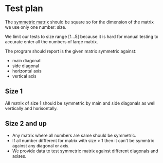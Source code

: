 # Test plan

The [symmetric matrix](https://en.wikipedia.org/wiki/Symmetric_matrix) should be square so for the dimension of the matrix we use only one number: size. 

We limit our tests to size range \[1...5] because it is hard for manual testing to accurate enter all the numbers of large matrix. 

The program should report is the given matrix symmetric against:
- main diagonal
- side diagonal
- horizontal axis
- vertical axis

## Size 1

All matrix of size 1 should be symmetric by main and side diagonals as well vertically and horisontally. 

## Size 2 and up

- Any matrix where all numbers are same should be symmetric.
- If all number diffferent for matrix with size > 1 then it can't be symmtric against any diagonal or axis.
- We provide data to test symmetric matrix against different diagonals and axises. 

